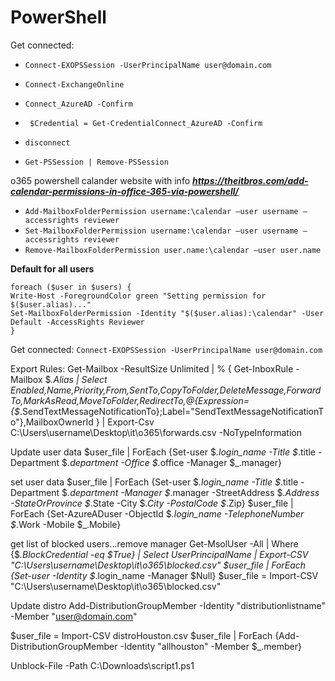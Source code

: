 # PowerShell


Get connected:
- ```Connect-EXOPSSession -UserPrincipalName user@domain.com```
- ```Connect-ExchangeOnline```

- ```Connect_AzureAD -Confirm```
- ``` $Credential = Get-CredentialConnect_AzureAD -Confirm``` 
- ```disconnect```
- ```Get-PSSession | Remove-PSSession```

o365 powershell calander
website with info ***https://theitbros.com/add-calendar-permissions-in-office-365-via-powershell/***

- ```Add-MailboxFolderPermission username:\calendar –user username –accessrights reviewer```
- ```Set-MailboxFolderPermission username:\calendar –user username –accessrights reviewer```
- ```Remove-MailboxFolderPermission user.name:\calendar –user user.name```



**Default for all users**

```$users = Get-Mailbox -Resultsize Unlimited
foreach ($user in $users) {
Write-Host -ForegroundColor green "Setting permission for $($user.alias)..."
Set-MailboxFolderPermission -Identity "$($user.alias):\calendar" -User Default -AccessRights Reviewer
}

```


Get connected:
```Connect-EXOPSSession -UserPrincipalName user@domain.com```

Export Rules:
Get-Mailbox -ResultSize Unlimited | % { Get-InboxRule -Mailbox $_.Alias | Select Enabled,Name,Priority,From,SentTo,CopyToFolder,DeleteMessage,ForwardTo,MarkAsRead,MoveToFolder,RedirectTo,@{Expression={$_.SendTextMessageNotificationTo};Label="SendTextMessageNotificationTo"},MailboxOwnerId } | Export-Csv C:\Users\username\Desktop\it\o365\forwards.csv -NoTypeInformation


Update user data
 $user_file | ForEach {Set-user $_.login_name -Title $_.title -Department $_.department -Office $_.office -Manager $_.manager}

set user data
$user_file | ForEach {Set-user $_.login_name -Title $_.title -Department $_.department -Manager $_.manager -StreetAddress $_.Address -StateOrProvince $_.State -City $_.City -PostalCode $_.Zip} 
$user_file | ForEach {Set-AzureADuser -ObjectId $_.login_name -TelephoneNumber $_.Work -Mobile $_.Mobile}

get list of blocked users...remove manager
Get-MsolUser -All | Where {$_.BlockCredential -eq $True} | Select UserPrincipalName | Export-CSV "C:\Users\username\Desktop\it\o365\blocked.csv"
$user_file | ForEach {Set-user -Identity $_.login_name -Manager $Null}
$user_file = Import-CSV "C:\Users\username\Desktop\it\o365\blocked.csv"

Update distro
Add-DistributionGroupMember -Identity "distributionlistname" -Member "user@domain.com"

$user_file = Import-CSV distroHouston.csv
$user_file | ForEach {Add-DistributionGroupMember -Identity "allhouston" -Member $_.member}

Unblock-File -Path C:\Downloads\script1.ps1
